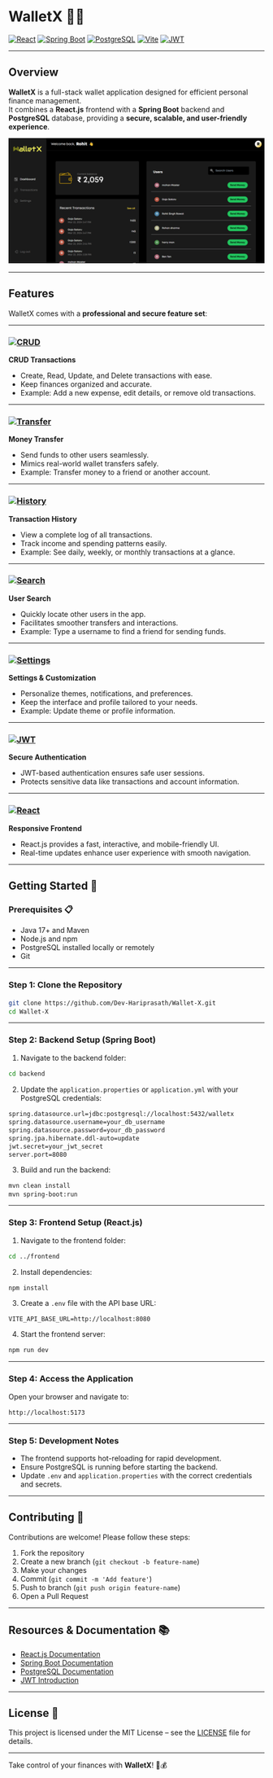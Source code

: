 # WalletX 👝💸

[![React](https://img.shields.io/badge/React-17.0.2-blue?logo=react)](https://reactjs.org/) 
[![Spring Boot](https://img.shields.io/badge/Spring_Boot-3.3.2-brightgreen?logo=spring)](https://spring.io/projects/spring-boot) 
[![PostgreSQL](https://img.shields.io/badge/PostgreSQL-15-blue?logo=postgresql)](https://www.postgresql.org/) 
[![Vite](https://img.shields.io/badge/Vite-4.4.9-yellow?logo=vite)](https://vitejs.dev/) 
[![JWT](https://img.shields.io/badge/JWT-Secure-orange?logo=jsonwebtokens)](https://jwt.io/)

---

## Overview

**WalletX** is a full-stack wallet application designed for efficient personal finance management.  
It combines a **React.js** frontend with a **Spring Boot** backend and **PostgreSQL** database, providing a **secure, scalable, and user-friendly experience**.

![Wallet-X](db.png)

---

## Features

WalletX comes with a **professional and secure feature set**:

---

### [![CRUD](https://img.shields.io/badge/CRUD-Manage-green?logo=postman)](https://www.postman.com/)
**CRUD Transactions**  
* Create, Read, Update, and Delete transactions with ease.  
* Keep finances organized and accurate.  
* Example: Add a new expense, edit details, or remove old transactions.

---

### [![Transfer](https://img.shields.io/badge/Transfer-Secure-blue?logo=paypal)](https://www.paypal.com/)
**Money Transfer**  
* Send funds to other users seamlessly.  
* Mimics real-world wallet transfers safely.  
* Example: Transfer money to a friend or another account.

---

### [![History](https://img.shields.io/badge/History-Track-orange?logo=ledger)](https://www.ledger.com/)
**Transaction History**  
* View a complete log of all transactions.  
* Track income and spending patterns easily.  
* Example: See daily, weekly, or monthly transactions at a glance.

---

### [![Search](https://img.shields.io/badge/Search-Fast-yellow?logo=algolia)](https://www.algolia.com/)
**User Search**  
* Quickly locate other users in the app.  
* Facilitates smoother transfers and interactions.  
* Example: Type a username to find a friend for sending funds.

---

### [![Settings](https://img.shields.io/badge/Settings-Personalize-purple?logo=slack)](https://slack.com/)
**Settings & Customization**  
* Personalize themes, notifications, and preferences.  
* Keep the interface and profile tailored to your needs.  
* Example: Update theme or profile information.

---

### [![JWT](https://img.shields.io/badge/JWT-Secure-red?logo=jsonwebtokens)](https://jwt.io/)
**Secure Authentication**  
* JWT-based authentication ensures safe user sessions.  
* Protects sensitive data like transactions and account information.

---

### [![React](https://img.shields.io/badge/React-Responsive-blue?logo=react)](https://reactjs.org/)
**Responsive Frontend**  
* React.js provides a fast, interactive, and mobile-friendly UI.  
* Real-time updates enhance user experience with smooth navigation.

---

## Getting Started 🚀

### Prerequisites 📋

* Java 17+ and Maven  
* Node.js and npm  
* PostgreSQL installed locally or remotely  
* Git  

---

### Step 1: Clone the Repository

```bash
git clone https://github.com/Dev-Hariprasath/Wallet-X.git
cd Wallet-X
````

---

### Step 2: Backend Setup (Spring Boot)

1. Navigate to the backend folder:

```bash
cd backend
```

2. Update the `application.properties` or `application.yml` with your PostgreSQL credentials:

```properties
spring.datasource.url=jdbc:postgresql://localhost:5432/walletx
spring.datasource.username=your_db_username
spring.datasource.password=your_db_password
spring.jpa.hibernate.ddl-auto=update
jwt.secret=your_jwt_secret
server.port=8080
```

3. Build and run the backend:

```bash
mvn clean install
mvn spring-boot:run
```

---

### Step 3: Frontend Setup (React.js)

1. Navigate to the frontend folder:

```bash
cd ../frontend
```

2. Install dependencies:

```bash
npm install
```

3. Create a `.env` file with the API base URL:

```env
VITE_API_BASE_URL=http://localhost:8080
```

4. Start the frontend server:

```bash
npm run dev
```

---

### Step 4: Access the Application

Open your browser and navigate to:

```
http://localhost:5173
```

---

### Step 5: Development Notes

* The frontend supports hot-reloading for rapid development.
* Ensure PostgreSQL is running before starting the backend.
* Update `.env` and `application.properties` with the correct credentials and secrets.

---

## Contributing 🤝

Contributions are welcome! Please follow these steps:

1. Fork the repository
2. Create a new branch (`git checkout -b feature-name`)
3. Make your changes
4. Commit (`git commit -m 'Add feature'`)
5. Push to branch (`git push origin feature-name`)
6. Open a Pull Request

---

## Resources & Documentation 📚

* [React.js Documentation](https://reactjs.org/docs/getting-started.html)
* [Spring Boot Documentation](https://spring.io/projects/spring-boot)
* [PostgreSQL Documentation](https://www.postgresql.org/docs/)
* [JWT Introduction](https://jwt.io/introduction/)

---

## License 📝

This project is licensed under the MIT License – see the [LICENSE](LICENSE) file for details.

---

Take control of your finances with **WalletX**! 🚀💰




